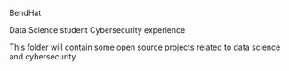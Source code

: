 BendHat

Data Science student 
Cybersecurity experience 

This folder will contain some open source projects related to data science and cybersecurity 



<!---
bendhat/bendhat is a ✨ special ✨ repository because its `README.md` (this file) appears on your GitHub profile.
You can click the Preview link to take a look at your changes.
--->
